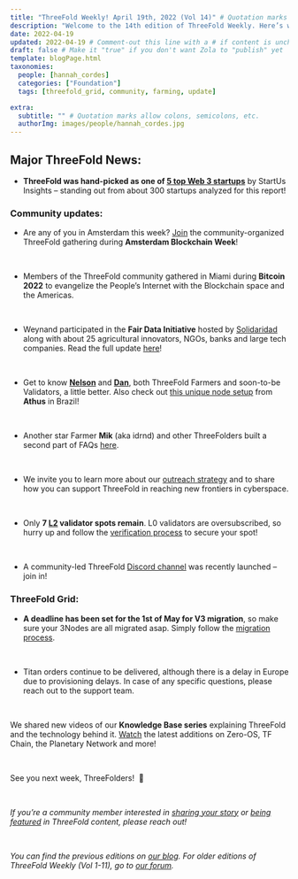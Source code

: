 ```yaml
---
title: "ThreeFold Weekly! April 19th, 2022 (Vol 14)" # Quotation marks allow colons, semicolons, etc.
description: "Welcome to the 14th edition of ThreeFold Weekly. Here’s what happened in the ThreeFold universe since last time." # Quotation marks allow colons, semicolons, etc.
date: 2022-04-19
updated: 2022-04-19 # Comment-out this line with a # if content is unchanged
draft: false # Make it "true" if you don't want Zola to "publish" yet
template: blogPage.html
taxonomies:
  people: [hannah_cordes]
  categories: ["Foundation"]
  tags: [threefold_grid, community, farming, update]

extra:
  subtitle: "" # Quotation marks allow colons, semicolons, etc.
  authorImg: images/people/hannah_cordes.jpg
---
```


## Major ThreeFold News:

- **ThreeFold was hand-picked as one of [5 top Web 3 startups](https://www.startus-insights.com/innovators-guide/web3-startups/)** by StartUs Insights – standing out from about 300 startups analyzed for this report!

### Community updates:

- Are any of you in Amsterdam this week? [Join](https://amsterdamblockchainweek.org/events/all-the-nachos-margaritas-threefold-decentralized-layer-0/) the community-organized ThreeFold gathering during **Amsterdam Blockchain Week**!

<br/>

- Members of the ThreeFold community gathered in Miami during **Bitcoin 2022** to evangelize the People’s Internet with the Blockchain space and the Americas.

<br/>

- Weynand participated in the **Fair Data Initiative** hosted by [Solidaridad](https://threefold.io/partners/solidaridad) along with about 25 agricultural innovators, NGOs, banks and large tech companies. Read the full update [here](https://forum.threefold.io/t/solidaridad-revival/2158/6?u=hannahcordes)!

<br/>

- Get to know **[Nelson](https://twitter.com/threefold_io/status/1512418985844916227?s=20&t=9jr1BAtpKT6zsWxW9euMGA)** and **[Dan](https://twitter.com/threefold_io/status/1513150808036061185?s=20&t=9jr1BAtpKT6zsWxW9euMGA)**, both ThreeFold Farmers and soon-to-be Validators, a little better. Also check out [this unique node setup](https://www.linkedin.com/feed/update/urn:li:activity:6915127377786253312/?actorCompanyId=13594159) from **Athus** in Brazil!

<br/>

- Another star Farmer **Mik** (aka idrnd) and other ThreeFolders built a second part of FAQs [here](https://forum.threefold.io/t/farming-faq-zero-os-v3-part-2/2620).

<br/>

- We invite you to learn more about our [outreach strategy](https://forum.threefold.io/t/targeting-projects-communities-with-powerful-threefold-solutions/2646) and to share how you can support ThreeFold in reaching new frontiers in cyberspace.

<br/>

- Only **7 [L2](https://forum.threefold.io/t/procedure-to-register-your-l2-validator-node/1864) validator spots remain**. L0 validators are oversubscribed, so hurry up and follow the [verification process](https://forum.threefold.io/t/the-threefold-validators-verification-process/2276) to secure your spot!

<br/>

- A community-led ThreeFold [Discord channel](https://discord.gg/PaQtT7A72E) was recently launched – join in!

### ThreeFold Grid: 

- **A deadline has been set for the 1st of May for V3 migration**, so make sure your 3Nodes are all migrated asap. Simply follow the [migration process](https://forum.threefold.io/t/farming-migration-grid-v2-v3/2143?u=hannahcordes).

<br/>

- Titan orders continue to be delivered, although there is a delay in Europe due to provisioning delays. In case of any specific questions, please reach out to the support team.

<br/>

We shared new videos of our **Knowledge Base series** explaining ThreeFold and the technology behind it. [Watch](https://www.youtube.com/watch?v=AuegcGK1CSc&list=PLTGQlepPqwUXsvHsrm4pbQj0-DCa-Ud0c) the latest additions on Zero-OS, TF Chain, the Planetary Network and more!

<br/>

See you next week, ThreeFolders!  🙌

<br/>

_If you’re a community member interested in [sharing your story](https://forum.threefold.io/t/looking-for-farmer-stories-to-share-with-the-world/2398?u=hannahcordes) or [being featured](https://forum.threefold.io/t/looking-for-people-to-feature-in-threefold-content-its-super-simple/2636/3) in ThreeFold content, please reach out!_

<br/>

_You can find the previous editions on [our blog](https://threefold.io/blog). For older editions of ThreeFold Weekly (Vol 1-11), go to [our forum](https://forum.threefold.io/c/ecosystem-developments/41)._
